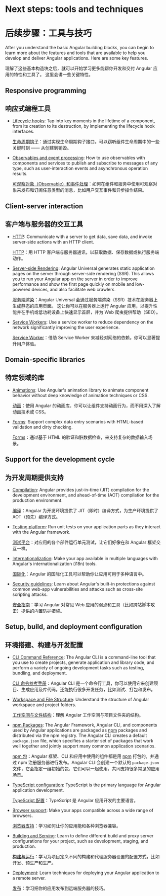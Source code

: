 # Next steps: tools and techniques

# 后续步骤：工具与技巧

After you understand the basic Angular building blocks, you can begin to learn more
about the features and tools that are available to help you develop and deliver Angular applications.
Here are some key features.

理解了这些基本构造块之后，就可以开始学习更多能帮你开发和交付 Angular 应用的特性和工具了。
这里会讲一些关键特性。

## Responsive programming

## 响应式编程工具

* [Lifecycle hooks](guide/lifecycle-hooks): Tap into key moments in the lifetime of a component, from its creation to its destruction, by implementing the lifecycle hook interfaces.

  [生命周期钩子](guide/lifecycle-hooks)：通过实现生命周期钩子接口，可以窃听组件生命周期中的一些关键时刻 —— 从创建到销毁。

* [Observables and event processing](guide/observables): How to use observables with components and services to publish and subscribe to messages of any type, such as user-interaction events and asynchronous operation results.

  [可观察对象（Observable）和事件处理](guide/observables)：如何在组件和服务中使用可观察对象来发布和订阅任意类型的消息，比如用户交互事件和异步操作结果。

## Client-server interaction

## 客户端与服务器的交互工具

* [HTTP](guide/http): Communicate with a server to get data, save data, and invoke server-side actions with an HTTP client.

  [HTTP](guide/http)：用 HTTP 客户端与服务器通讯，以获取数据、保存数据或执行服务端动作。

* [Server-side Rendering](guide/universal): Angular Universal generates static application pages on the server through server-side rendering (SSR). This allows you to run your Angular app on the server in order to improve performance and show the first page quickly on mobile and low-powered devices, and also facilitate web crawlers.

  [服务端渲染](guide/universal)：Angular Universal 会通过服务端渲染（SSR）技术在服务器上生成静态的应用页面。
这让你可以在服务器上运行 Angular 应用，以提升性能并在手机或低功耗设备上快速显示首屏，并为 Web 爬虫提供帮助（SEO）。

* [Service Workers](guide/service-worker-intro): Use a service worker to reduce dependency on the network
significantly improving the user experience.

  [Service Worker](guide/service-worker-intro)：借助 Service Worker 来减轻对网络的依赖，你可以显著提升用户体验。

## Domain-specific libraries

## 特定领域的库

* [Animations](guide/animations): Use Angular's animation library to animate component behavior
without deep knowledge of animation techniques or CSS.

  [动画](guide/animations)：使用 Angular 的动画库，你可以让组件支持动画行为，而不用深入了解动画技术或 CSS。

* [Forms](guide/forms): Support complex data entry scenarios with HTML-based validation and dirty checking.

  [Forms](guide/forms)：通过基于 HTML 的验证和脏数据检查，来支持复杂的数据输入场景。

## Support for the development cycle

## 为开发周期提供支持

* [Compilation](guide/aot-compiler): Angular provides just-in-time (JIT) compilation for the development environment, and ahead-of-time (AOT) compilation for the production environment.

  [编译](guide/aot-compiler)：Angular 为开发环境提供了 JIT（即时）编译方式，为生产环境提供了 AOT（预先）编译方式。

* [Testing platform](guide/testing): Run unit tests on your application parts as they interact with the Angular framework.

  [测试平台](guide/testing)：对应用的各个部件运行单元测试，让它们好像在和 Angular 框架交互一样。

* [Internationalization](guide/i18n):  Make your app available in multiple languages with Angular's internationalization (i18n) tools.

  [国际化](guide/i18n)：Angular 的国际化工具可以帮助你让应用可用于多种语言中。


* [Security guidelines](guide/security): Learn about Angular's built-in protections against common web-app vulnerabilities and attacks such as cross-site scripting attacks.

  [安全指南](guide/security)：学习 Angular 对常见 Web 应用的弱点和工具（比如跨站脚本攻击）提供的内置防护措施。

## Setup, build, and deployment configuration

## 环境搭建、构建与开发配置

* [CLI Command Reference](cli): The Angular CLI is a command-line tool that you use to create projects, generate application and library code, and perform a variety of ongoing development tasks such as testing, bundling, and deployment.

  [CLI 命令参考手册](cli)：Angular CLI 是一个命令行工具，你可以使用它来创建项目、生成应用及库代码，还能执行很多开发任务，比如测试、打包和发布。

* [Workspace and File Structure](guide/file-structure): Understand the structure of Angular workspace and project folders. 

  [工作空间与文件结构](guide/file-structure)：理解 Angular 工作空间与项目文件夹的结构。

* [npm Packages](guide/npm-packages): The Angular Framework, Angular CLI, and components used by Angular applications are packaged as [npm](https://docs.npmjs.com/) packages and distributed via the npm registry. The Angular CLI creates a default `package.json` file, which specifies a starter set of packages that work well together and jointly support many common application scenarios.

  [npm 包](guide/npm-packages)：Angular 框架、CLI 和应用中使用的组件都是用 [npm](https://docs.npmjs.com/) 打包的，并通过 npm 注册服务器进行发布。Angular CLI 会创建一个默认的 `package.json` 文件，它会指定一组初始的包，它们可以一起使用，共同支持很多常见的应用场景。

* [TypeScript configuration](guide/typescript-configuration): TypeScript is the primary language for Angular application development.

  [TypeScript 配置](guide/typescript-configuration)：TypeScript 是 Angular 应用开发的主要语言。

* [Browser support](guide/browser-support): Make your apps compatible across a wide range of browsers.

  [浏览器支持](guide/browser-support)：学习如何让你的应用能和各种浏览器兼容。

* [Building and Serving](guide/build): Learn to define different build and proxy server configurations for your project, such as development, staging, and production.

  [构建与运行](guide/build)：学习为项目定义不同的构建和代理服务器设置的配置方式，比如开发、预生产和生产。

* [Deployment](guide/deployment): Learn techniques for deploying your Angular application to a remote server.

  [发布](guide/deployment)：学习把你的应用发布到远端服务器的技巧。
